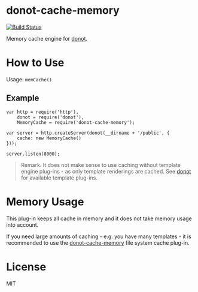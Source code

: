 donot-cache-memory
======================

[![Build Status](https://travis-ci.org/donotjs/donot-cache-memory.svg?branch=master)](https://travis-ci.org/donotjs/donot-cache-memory)

Memory cache engine for [donot](https://github.com/donotjs/donot).

# How to Use

Usage: `memCache()`

## Example

	var http = require('http'),
	    donot = require('donot'),
	    MemoryCache = require('donot-cache-memory');

	var server = http.createServer(donot(__dirname + '/public', {
		cache: new MemoryCache()
	}));

	server.listen(8000);

> Remark. It does not make sense to use caching without template engine plug-ins - as only template renderings are cached. See [donot](https://github.com/donotjs/donot) for available template plug-ins.

# Memory Usage

This plug-in keeps all cache in memory and it does not take memory usage into account.

If you need large amounts of caching - e.g. you have many templates - it is recommended to use the [donot-cache-memory](https://github.com/donotjs/donot-cache-filesystem) file system cache plug-in.

# License

MIT
